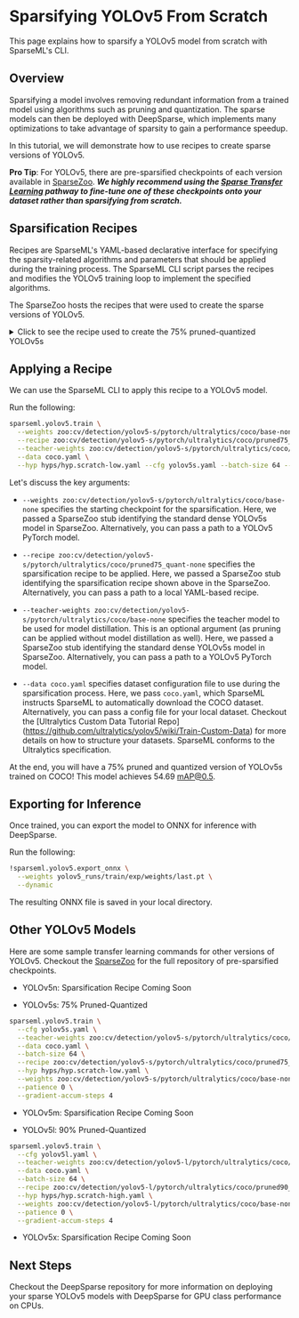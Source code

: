 <!--
Copyright (c) 2021 - present / Neuralmagic, Inc. All Rights Reserved.

Licensed under the Apache License, Version 2.0 (the "License");
you may not use this file except in compliance with the License.
You may obtain a copy of the License at

   http://www.apache.org/licenses/LICENSE-2.0

Unless required by applicable law or agreed to in writing,
software distributed under the License is distributed on an "AS IS" BASIS,
WITHOUT WARRANTIES OR CONDITIONS OF ANY KIND, either express or implied.
See the License for the specific language governing permissions and
limitations under the License.
-->

# Sparsifying YOLOv5 From Scratch

This page explains how to sparsify a YOLOv5 model from scratch with SparseML's CLI.

## Overview

Sparsifying a model involves removing redundant information from a 
trained model using algorithms such as pruning and quantization. The sparse models can then be deployed with DeepSparse, which implements many optimizations to take advantage of sparsity to gain a performance speedup.

In this tutorial, we will demonstrate how to use recipes to create 
sparse versions of YOLOv5.

**Pro Tip**: For YOLOv5, there are pre-sparsified checkpoints of each version available in [SparseZoo](https://sparsezoo.neuralmagic.com/?domain=cv&sub_domain=detection&page=1). 
***We highly recommend using the [Sparse Transfer Learning](sparse-transfer-learning.md) pathway to fine-tune one of these checkpoints onto your dataset 
rather than sparsifying from scratch.***

## Sparsification Recipes

Recipes are SparseML's YAML-based declarative interface for specifying the sparsity-related algorithms and parameters that should be applied during the training 
process. The SparseML CLI script parses the recipes and modifies the YOLOv5 training loop to implement the specified algorithms.

The SparseZoo hosts the recipes that were used to create the sparse versions of YOLOv5.

<details>
   <summary> Click to see the recipe used to create the 75% pruned-quantized YOLOv5s</summary>

```yaml
version: 1.1.0

# General Hyperparams
num_epochs: 250
init_lr: 0.01
final_lr: 0.002
weights_warmup_lr: 0
biases_warmup_lr: 0.1

# Pruning Hyperparams
init_sparsity: 0.05
pruning_start_epoch: 4
pruning_end_epoch: 150
pruning_update_frequency: 1.0


# Quantization variables
quantization_epochs: 10
quantization_lr: 1.e-3

# Knowledge distillation variables
per_layer_distillation_gain: 0.01

#Modifiers
training_modifiers:
  - !EpochRangeModifier
    start_epoch: 0
    end_epoch: eval(num_epochs)

  - !LearningRateFunctionModifier
    start_epoch: 3
    end_epoch: eval(num_epochs - quantization_epochs)
    lr_func: linear
    init_lr: eval(init_lr)
    final_lr: eval(final_lr)

  - !LearningRateFunctionModifier
    start_epoch: 0
    end_epoch: 3
    lr_func: linear
    init_lr: eval(weights_warmup_lr)
    final_lr: eval(init_lr)
    param_groups: [0, 1]

  - !LearningRateFunctionModifier
    start_epoch: 0
    end_epoch: 3
    lr_func: linear
    init_lr: eval(biases_warmup_lr)
    final_lr: eval(init_lr)
    param_groups: [2]

  - !LearningRateFunctionModifier
    start_epoch: eval(num_epochs - quantization_epochs)
    end_epoch: eval(num_epochs)
    lr_func: cosine
    init_lr: eval(quantization_lr)
    final_lr: 1.e-9
 
pruning_modifiers:
  - !GMPruningModifier
    params:
      - model.13.cv1.conv.weight
      - model.13.cv2.conv.weight
      - model.13.cv3.conv.weight
      - model.13.m.0.cv1.conv.weight
      - model.14.conv.weight
      - model.17.cv1.conv.weight
      - model.17.cv2.conv.weight
      - model.17.cv3.conv.weight
      - model.17.m.0.cv1.conv.weight
      - model.2.cv1.conv.weight
      - model.2.cv2.conv.weight
      - model.2.cv3.conv.weight
      - model.2.m.0.cv1.conv.weight
      - model.20.cv1.conv.weight
      - model.20.cv2.conv.weight
      - model.20.cv3.conv.weight
      - model.23.cv1.conv.weight
      - model.23.cv2.conv.weight
      - model.23.m.0.cv1.conv.weight
      - model.24.m.2.weight
      - model.4.cv1.conv.weight
      - model.4.cv2.conv.weight
      - model.4.cv3.conv.weight
      - model.4.m.0.cv1.conv.weight
      - model.4.m.1.cv1.conv.weight
      - model.4.m.1.cv2.conv.weight
      - model.6.cv1.conv.weight
      - model.6.cv2.conv.weight
      - model.6.cv3.conv.weight
      - model.8.cv1.conv.weight
      - model.8.cv2.conv.weight
      - model.8.cv3.conv.weight
      - model.8.m.0.cv1.conv.weight
      - model.9.cv1.conv.weight    
    init_sparsity: eval(init_sparsity)
    final_sparsity: 0.4240  
    start_epoch: eval(pruning_start_epoch)
    end_epoch: eval(pruning_end_epoch)
    update_frequency: eval(pruning_update_frequency)
        
  - !GMPruningModifier
    params:
      - model.20.m.0.cv1.conv.weight
      - model.4.m.0.cv2.conv.weight
      - model.9.cv2.conv.weight    
    init_sparsity: eval(init_sparsity)
    final_sparsity: 0.4838  
    start_epoch: eval(pruning_start_epoch)
    end_epoch: eval(pruning_end_epoch)
    update_frequency: eval(pruning_update_frequency)
        
  - !GMPruningModifier
    params:
      - model.18.conv.weight
      - model.2.m.0.cv2.conv.weight
      - model.6.m.2.cv2.conv.weight
    init_sparsity: eval(init_sparsity)
    final_sparsity: 0.5374  
    start_epoch: eval(pruning_start_epoch)
    end_epoch: eval(pruning_end_epoch)
    update_frequency: eval(pruning_update_frequency)

  - !GMPruningModifier
    params:
      - model.0.conv.weight
      - model.24.m.0.weight
      - model.3.conv.weight
    init_sparsity: eval(init_sparsity)
    final_sparsity: 0.5854  
    start_epoch: eval(pruning_start_epoch)
    end_epoch: eval(pruning_end_epoch)
    update_frequency: eval(pruning_update_frequency)

  - !GMPruningModifier
    params:
      - model.13.m.0.cv2.conv.weight
      - model.24.m.1.weight
      - model.5.conv.weight
      - model.6.m.1.cv2.conv.weight
    init_sparsity: eval(init_sparsity)
    final_sparsity: 0.6284  
    start_epoch: eval(pruning_start_epoch)
    end_epoch: eval(pruning_end_epoch)
    update_frequency: eval(pruning_update_frequency) 

  - !GMPruningModifier
    params:
      - model.1.conv.weight
      - model.17.m.0.cv2.conv.weight
      - model.20.m.0.cv2.conv.weight
    init_sparsity: eval(init_sparsity)
    final_sparsity: 0.7325  
    start_epoch: eval(pruning_start_epoch)
    end_epoch: eval(pruning_end_epoch)
    update_frequency: eval(pruning_update_frequency)
    
  - !GMPruningModifier
    params:
      - model.23.cv3.conv.weight
      - model.6.m.0.cv2.conv.weight
      - model.7.conv.weight
      - model.8.m.0.cv2.conv.weight 
    init_sparsity: eval(init_sparsity)
    final_sparsity: 0.7602  
    start_epoch: eval(pruning_start_epoch)
    end_epoch: eval(pruning_end_epoch)
    update_frequency: eval(pruning_update_frequency)
   
  - !GMPruningModifier
    params:
      - model.23.m.0.cv2.conv.weight
    init_sparsity: eval(init_sparsity)
    final_sparsity: 0.8453
    start_epoch: eval(pruning_start_epoch)
    end_epoch: eval(pruning_end_epoch)
    update_frequency: eval(pruning_update_frequency) 

  - !GMPruningModifier
    params:
      - model.21.conv.weight 
    init_sparsity: eval(init_sparsity)
    final_sparsity: 0.9002  
    start_epoch: eval(pruning_start_epoch)
    end_epoch: eval(pruning_end_epoch)
    update_frequency: eval(pruning_update_frequency)

knowledge_disitillation_modifiers:
  - !PerLayerDistillationModifier
    start_epoch: 0.0
    end_epoch: eval(num_epochs - quantization_epochs)
    gain: eval(per_layer_distillation_gain)
    project_features: true
    student_layer_names:
    - model.0
    - model.1
    - model.2.cv1
    - model.2.cv2
    - model.2.cv3
    - model.2.m.0.cv1
    - model.2.m.0.cv2
    - model.3
    - model.4.cv1
    - model.4.cv2
    - model.4.cv3
    - model.4.m.0.cv1
    - model.4.m.0.cv2
    - model.5
    - model.6.cv1
    - model.6.cv2
    - model.6.cv3
    - model.6.m.0.cv1
    - model.6.m.0.cv2
    - model.7
    - model.8.cv1
    - model.8.cv2
    - model.8.cv3
    - model.8.m.0.cv1
    - model.8.m.0.cv2
    - model.9.cv1
    - model.9.cv2
    - model.10
    - model.13.cv1
    - model.13.cv2
    - model.13.cv3
    - model.13.m.0.cv1
    - model.13.m.0.cv2
    - model.14
    - model.17.cv1
    - model.17.cv2
    - model.17.cv3
    - model.17.m.0.cv1
    - model.17.m.0.cv2
    - model.18
    - model.20.cv1
    - model.20.cv2
    - model.20.cv3
    - model.20.m.0.cv1
    - model.20.m.0.cv2
    - model.21
    - model.23.cv1
    - model.23.cv2
    - model.23.cv3
    - model.23.m.0.cv1
    - model.23.m.0.cv2
    - model.24.m.0
    - model.24.m.1
    - model.24.m.2

quantization_modifiers:
  - !QuantizationModifier
    start_epoch: eval(num_epochs - quantization_epochs)
    submodules:
      - model
    custom_quantizable_module_types: ['SiLU']
    exclude_module_types: ['SiLU']
    quantize_conv_activations: False
    disable_quantization_observer_epoch: eval(num_epochs - quantization_epochs + 2)
    freeze_bn_stats_epoch: eval(num_epochs - quantization_epochs + 1)
```
   
There is is a lot here, but the important items are the `pruning_modifiers`, `distillation_modifiers`, and
`quantization_modifiers`.

The `pruning_modifiers` instruct SparseML to apply the Global Magnitude Pruning algorithm to various layers of
the network. As you can see, the recipe specifies a target level of sparsity for each layer of the network.
At the end of every epoch, the GMP algorithm iteratively removes the lowest magnitude weights gradually inducing
sparsitty into the network.

The `distillation_modifiers` instruct SparseML to apply model distillation from a teacher during the 
pruning process. In this case, we perform per-layer distillation. The teacher model helps to improve
accuracy during the pruning process.

The `quantization_modifiers` instruct SparseML to apply Quantization Aware Training during the final
few epochs, creating a sparse version of the model.

</details>

## Applying a Recipe

We can use the SparseML CLI to apply this recipe to a YOLOv5 model.

Run the following:

```bash
sparseml.yolov5.train \
  --weights zoo:cv/detection/yolov5-s/pytorch/ultralytics/coco/base-none \
  --recipe zoo:cv/detection/yolov5-s/pytorch/ultralytics/coco/pruned75_quant-none \
  --teacher-weights zoo:cv/detection/yolov5-s/pytorch/ultralytics/coco/base-none \
  --data coco.yaml \
  --hyp hyps/hyp.scratch-low.yaml --cfg yolov5s.yaml --batch-size 64 --patience 0 --gradient-accum-steps 4
```

Let's discuss the key arguments:

- `--weights zoo:cv/detection/yolov5-s/pytorch/ultralytics/coco/base-none` specifies the starting checkpoint for the sparsification. Here, we passed a SparseZoo stub identifying the standard dense YOLOv5s model in SparseZoo. Alternatively, you can pass a path to a YOLOv5 PyTorch model.

- `--recipe zoo:cv/detection/yolov5-s/pytorch/ultralytics/coco/pruned75_quant-none` specifies the sparsification recipe to be applied. Here, we passed a SparseZoo
stub identifying the sparsification recipe shown above in the SparseZoo. Alternatively, you can pass a path to a local YAML-based recipe.

- `--teacher-weights zoo:cv/detection/yolov5-s/pytorch/ultralytics/coco/base-none` specifies the teacher model to be used for model distillation. This is an
optional argument (as pruning can be applied without model distillation as well). Here, we passed a SparseZoo stub identifying the standard dense YOLOv5s model in SparseZoo. Alternatively, you can pass a path to a YOLOv5 PyTorch model.

- `--data coco.yaml` specifies dataset configuration file to use during the sparsification process. Here, we pass `coco.yaml`, which SparseML instructs SparseML to 
automatically download the COCO dataset. Alternatively, you can pass a config file for your local dataset. Checkout the [Ultralytics Custom Data Tutorial Repo]
(https://github.com/ultralytics/yolov5/wiki/Train-Custom-Data) for more details on how to structure your datasets. SparseML conforms to the Ultralytics 
specification.

At the end, you will have a 75% pruned and quantized version of YOLOv5s trained on COCO! This model achieves 54.69 mAP@0.5.

## Exporting for Inference

Once trained, you can export the model to ONNX for inference with DeepSparse. 

Run the following:

```bash 
!sparseml.yolov5.export_onnx \
  --weights yolov5_runs/train/exp/weights/last.pt \
  --dynamic
```

The resulting ONNX file is saved in your local directory.

## Other YOLOv5 Models

Here are some sample transfer learning commands for other versions of YOLOv5. Checkout the [SparseZoo](https://sparsezoo.neuralmagic.com/?page=1&domain=cv&sub_domain=detection) for the full repository of pre-sparsified checkpoints.

   - YOLOv5n: Sparsification Recipe Coming Soon
   
   - YOLOv5s: 75% Pruned-Quantized
```bash
sparseml.yolov5.train \
  --cfg yolov5s.yaml \
  --teacher-weights zoo:cv/detection/yolov5-s/pytorch/ultralytics/coco/base-none \
  --data coco.yaml \
  --batch-size 64 \
  --recipe zoo:cv/detection/yolov5-s/pytorch/ultralytics/coco/pruned75_quant-none \
  --hyp hyps/hyp.scratch-low.yaml \
  --weights zoo:cv/detection/yolov5-s/pytorch/ultralytics/coco/base-none \
  --patience 0 \
  --gradient-accum-steps 4
```

   - YOLOv5m: Sparsification Recipe Coming Soon
   
   - YOLOv5l: 90% Pruned-Quantized

```bash
sparseml.yolov5.train \
  --cfg yolov5l.yaml \
  --teacher-weights zoo:cv/detection/yolov5-l/pytorch/ultralytics/coco/base-none \
  --data coco.yaml \
  --batch-size 64 \
  --recipe zoo:cv/detection/yolov5-l/pytorch/ultralytics/coco/pruned90_quant-none \
  --hyp hyps/hyp.scratch-high.yaml \
  --weights zoo:cv/detection/yolov5-l/pytorch/ultralytics/coco/base-none \
  --patience 0 \
  --gradient-accum-steps 4
```
   - YOLOv5x: Sparsification Recipe Coming Soon

## Next Steps

Checkout the DeepSparse repository for more information on deploying your sparse YOLOv5 models with DeepSparse for GPU class performance on CPUs.

